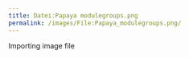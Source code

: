 ```yaml
---
title: Datei:Papaya modulegroups.png
permalink: /images/File:Papaya_modulegroups.png/
---
```


Importing image file